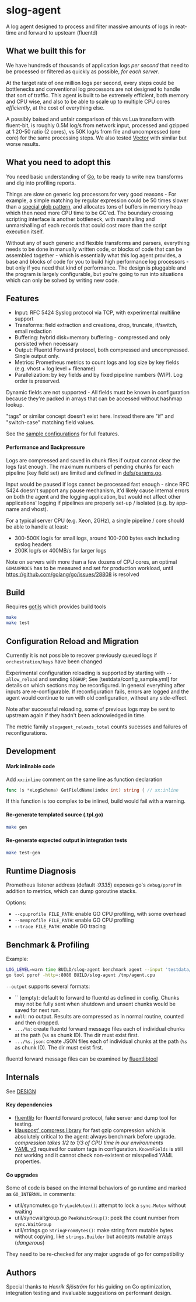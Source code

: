 # slog-agent

A log agent designed to process and filter massive amounts of logs in reat-time and forward to upsteam (fluentd)


## What we built this for

We have hundreds of thousands of application logs *per second* that need to be processed or filtered as quickly as
possible, *for each server*.

At the target rate of one million logs per second, every steps could be bottlenecks and conventional log processors
are not designed to handle that sort of traffic. This agent is built to be extremely efficient, both memory and CPU
wise, and also to be able to scale up to multiple CPU cores *efficiently*, at the cost of everything else.

A possibly baised and unfair comparison of this vs Lua transform with fluent-bit, is roughly 0.5M log/s from network
input, processed and gzipped at 1:20-50 ratio (2 cores), vs 50K log/s from file and uncompressed (one core) for the
same processing steps. We also tested [Vector](https://vector.dev/) with similar but worse results.


## What you need to adopt this

You need basic understanding of [Go](https://golang.org/), to be ready to write new transforms and dig into profiling
reports.

Things are slow on generic log processors for very good reasons - For example, a simple matching by regular expression
could be 50 times slower than a [special glob pattern](https://github.com/gobwas/glob), and allocates tons of buffers
in memory heap which then need more CPU time to be GC'ed. The boundary crossing scripting interface is another
bottleneck, with marshalling and unmarshalling of each records that could cost more than the script execution itself.

Without any of such generic and flexible transforms and parsers, everything needs to be done in manually written code,
or blocks of code that can be assembled together - which is essentially what this log agent provides, a base and blocks
of code for you to build high performance log processors - but only if you need that kind of performance. The design is
pluggable and the program is largely configurable, but you're going to run into situations which can only be solved by
writing new code.


## Features

- Input: RFC 5424 Syslog protocol via TCP, with experimental multiline support
- Transforms: field extraction and creations, drop, truncate, if/switch, email redaction
- Buffering: hybrid disk+memory buffering - compressed and only persisted when necessary
- Output: Fluentd Forward protocol, both compressed and uncompressed. Single output only.
- Metrics: Prometheus metrics to count logs and log size by key fields (e.g. vhost + log level + filename)
- Parallelization: by key fields and by fixed pipeline numbers (WIP). Log order is preserved.

Dynamic fields are not supported - All fields must be known in configuration because they're packed in arrays that can
be accessed without hashmap lookup.

"tags" or similar concept doesn't exist here. Instead there are "if" and "switch-case" matching field values.

See the [sample configurations](testdata/config_sample.yml) for full features.

#### Performance and Backpressure

Logs are compressed and saved in chunk files if output cannot clear the logs fast enough. The maximum numbers of
pending chunks for each pipeline (key field set) are limited and defined in [defs/params.go](defs/params.go).

Input would be paused if logs cannot be processed fast enough - since RFC 5424 doesn't support any pause mechanism,
it'd likely cause internal errors on both the agent and the logging application, but would not affect other
applications' logging if pipelines are properly set-up / isolated (e.g. by app-name and vhost).

For a typical server CPU (e.g. Xeon, 2GHz), a single pipeline / core should be able to handle at least:

- 300-500K log/s for small logs, around 100-200 bytes each including syslog headers
- 200K log/s or 400MB/s for larger logs 

Note on servers with more than a few dozens of CPU cores, an optimal `GOMAXPROCS` has to be measured and set for
production workload, until https://github.com/golang/go/issues/28808 is resolved

## Build

Requires [gotils](https://github.com/relex/gotils) which provides build tools

```bash
make
make test
```

## Configuration Reload and Migration

Currently it is not possible to recover previously queued logs if `orchestration/keys` have been changed

Experimental configuration reloading is supported by starting with `--allow_reload` and sending `SIGHUP`; See
[testdata/config_sample.yml] for details on which sections may be reconfigured. In general everything after inputs
are re-configurable. If reconfiguration fails, errors are logged and the agent would continue to run with old
configuration, without any side-effect.

Note after successful reloading, some of previous logs may be sent to upstream again if they hadn't been acknowledged
in time.

The metric family `slogagent_reloads_total` counts sucesses and failures of reconfigurations.

## Development

#### Mark inlinable code

Add `xx:inline` comment on the same line as function declaration

```go
func (s *xLogSchema) GetFieldName(index int) string { // xx:inline
```

If this function is too complex to be inlined, build would fail with a warning.

#### Re-generate templated source (.tpl.go)

```bash
make gen
```

#### Re-generate expected output in integration tests

```bash
make test-gen
```

## Runtime Diagnosis

Prometheus listener address (default *:9335*) exposes go's `debug/pprof` in addition to metrics, which can dump
goroutine stacks.

Options:

- `--cpuprofile FILE_PATH`: enable GO CPU profiling, with some overhead
- `--memprofile FILE_PATH`: enable GO CPU profiling
- `--trace FILE_PATH`: enable GO tracing

## Benchmark & Profiling

Example:

```bash
LOG_LEVEL=warn time BUILD/slog-agent benchmark agent --input 'testdata/development/*.log' --repeat 250000 --config testdata/config_sample.yml --output null --cpuprofile /tmp/agent.cpu --memprofile /tmp/agent.mem
go tool pprof -http=:8080 BUILD/slog-agent /tmp/agent.cpu
```

`--output` supports several formats:

- `` (empty): default to forward to fluentd as defined in config.
  Chunks may not be fully sent when shutdown and unsent chunks would be saved for next run.
- `null`: no output. Results are compressed as in normal routine, counted and then dropped.
- `.../%s`: create fluentd forward message files each of individual chunks at the path (`%s` as chunk ID). The dir must exist first.
- `.../%s.json`: create JSON files each of individual chunks at the path (`%s` as chunk ID). The dir must exist first.

fluentd forward message files can be examined by [fluentlibtool](https://github.com/relex/fluentlib)

## Internals

See [DESIGN](DESIGN.md)

#### Key dependencies

- [fluentlib](https://github.com/relex/fluentlib) for fluentd forward protocol, fake server and dump tool for testing.
- [klauspost' compress library](github.com/klauspost/compress) for fast gzip compression which is absolutely critical
  to the agent: always benchmark before upgrade. *compression takes 1/2 to 1/3 of CPU time in our environments*
- [YAML v3](gopkg.in/yaml.v3) required for custom tags in configuration. `KnownFields` is still not working and it
  cannot check non-existent or misspelled YAML properties.

#### Go upgrades

Some of code is based on the internal behaviors of go runtime and marked as `GO_INTERNAL` in comments:

- util/syncmutex.go `TryLockMutex()`: attempt to lock a `sync.Mutex` without waiting
- util/syncwaitgroup.go `PeekWaitGroup()`: peek the count number from `sync.WaitGroup`
- util/strings.go `StringFromBytes()`: make string from mutable bytes without copying, like `strings.Builder` but
  accepts mutable arrays (*dangerous*)

They need to be re-checked for any major upgrade of go for compatibility

## Authors

Special thanks to _Henrik Sjöström_ for his guiding on Go optimization, integration testing and invaluable suggestions
on performant design.
